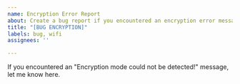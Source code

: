 ```yaml
---
name: Encryption Error Report
about: Create a bug report if you encountered an encryption error message
title: "[BUG ENCRYPTION]"
labels: bug, wifi
assignees: ''

---
```


If you encountered an "Encryption mode could not be detected!" message, let me know here.
